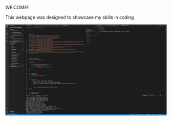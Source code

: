 WElCOME!!

This webpage was designed to showcase my skills in coding

<img src="assets/images/Portfolio.jpg" alt="Screenshot">